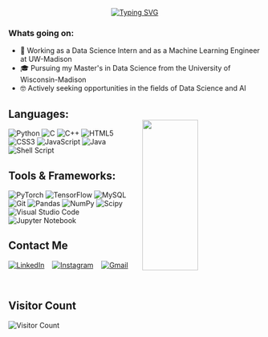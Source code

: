 <a href="http://ww3.shashwatnegi.com">
<p align="center">
  <a href="https://git.io/typing-svg"><img src="https://readme-typing-svg.herokuapp.com?font=Fira+Code&pause=1000&width=435&lines=Hi%2C+I'm+Shashwat+Negi+%F0%9F%91%8B;A+proud+Badger+pursing+Master's+in+Data+Science+at+UW-Madison+%F0%9F%8E%93;Graduate+Project+Assistant+for+iSchool%40UW-M+;Proficient+Data+Scientist;Proficient+AI%2FML+Engineer" alt="Typing SVG" />
</p>
</a>

### Whats going on:
- 📖 Working as a Data Science Intern and as a Machine Learning Engineer at UW-Madison
- 🎓 Pursuing my Master's in Data Science from the University of Wisconsin-Madison
- 🤓 Actively seeking opportunities in the fields of Data Science and AI 

<img align="right" src="https://github-readme-stats.vercel.app/api/top-langs/?username=NevinSelby&layout=compact&hide_border=true&&theme=github_dark" width="47%" height="300px" style="margin-top:40px"/>

## Languages:    
<p align="left">                                                                               
<img alt="Python" src="https://img.shields.io/badge/python-%2314354C.svg?style=for-the-badge&logo=python&logoColor=white"/>
<img alt="C" src="https://img.shields.io/badge/c-%2300599C.svg?style=for-the-badge&logo=c&logoColor=white"/>
<img alt="C++" src="https://img.shields.io/badge/c++-%2300599C.svg?style=for-the-badge&logo=c%2B%2B&logoColor=white"/>
<img alt="HTML5" src="https://img.shields.io/badge/html5-%23E34F26.svg?style=for-the-badge&logo=html5&logoColor=white"/>
<img alt="CSS3" src="https://img.shields.io/badge/css3-%231572B6.svg?style=for-the-badge&logo=css3&logoColor=white"/>
<img alt="JavaScript" src="https://img.shields.io/badge/javascript-%23323330.svg?style=for-the-badge&logo=javascript&logoColor=%23F7DF1E"/>
<img alt="Java" src="https://img.shields.io/badge/java-%23ED8B00.svg?style=for-the-badge&logo=java&logoColor=white"/>
<img alt="Shell Script" src="https://img.shields.io/badge/shell_script-%23121011.svg?style=for-the-badge&logo=gnu-bash&logoColor=white"/>
</p>

## Tools & Frameworks:
<p align="left">
<img alt="PyTorch" src="https://img.shields.io/badge/PyTorch-%23FF6F00.svg?style=for-the-badge&logo=PyTorch&logoColor=white"/>
<img alt="TensorFlow" src="https://img.shields.io/badge/TensorFlow-%23FF6F00.svg?style=for-the-badge&logo=TensorFlow&logoColor=white"/>
<img alt="MySQL" src="https://img.shields.io/badge/mysql-%2314354C.svg?style=for-the-badge&logo=mysql&logoColor=white"/>
<img alt="Git" src="https://img.shields.io/badge/git-%23121011.svg?style=for-the-badge&logo=git&logoColor=white"/>
<img alt="Pandas" src="https://img.shields.io/badge/pandas-%23150458.svg?style=for-the-badge&logo=pandas&logoColor=white"/>
<img alt="NumPy" src="https://img.shields.io/badge/numpy-%23013243.svg?style=for-the-badge&logo=numpy&logoColor=white"/>
<img alt="Scipy" src="https://img.shields.io/badge/SciPy-%230C55A5.svg?style=for-the-badge&logo=scipy&logoColor=%white"/>
<img alt="Visual Studio Code" src="https://img.shields.io/badge/-Visual%20Studio%20Code-05122A?style=for-the-badge&logo=visual-studio-code&logoColor=white"/>
<img alt="Jupyter Notebook" src="https://img.shields.io/badge/-Jupyter%20Notebook-%231572B6?style=for-the-badge&logo=jupyter&logoColor=yellow"/>
</p>


## Contact Me

[<img alt="LinkedIn" src="https://img.shields.io/badge/linkedin-%230077B5.svg?style=for-the-badge&logo=linkedin&logoColor=white"/>][linkedin]&nbsp;&nbsp;&nbsp;
[<img alt="Instagram" src="https://img.shields.io/badge/Website-200200200?style=for-the-badge&logoColor=white"/>][website]&nbsp;&nbsp;&nbsp;
[<img alt="Gmail" src="https://img.shields.io/badge/Gmail-D14836?style=for-the-badge&logo=gmail&logoColor=white"/>][gmail]&nbsp;&nbsp;&nbsp;

<br/>

[linkedin]:https://www.linkedin.com/in/shashwat-negi3/
[gmail]:mailto:nevinselby2001@gmail.com?subject=&body=
[website]:http://ww3.shashwatnegi.com

## Visitor Count
![Visitor Count](https://profile-counter.glitch.me/{NevinSelby}/count.svg)
